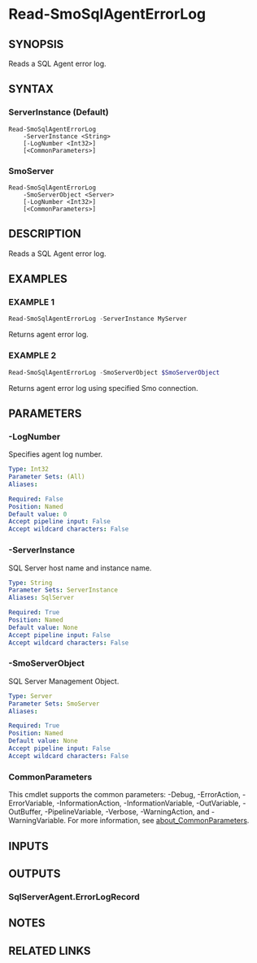 ﻿---
external help file: SQLServerAgentTools-help.xml
Module Name: SQLServerAgentTools
online version:
schema: 2.0.0
---

# Read-SmoSqlAgentErrorLog

## SYNOPSIS
Reads a SQL Agent error log.

## SYNTAX

### ServerInstance (Default)
```
Read-SmoSqlAgentErrorLog
	-ServerInstance <String>
	[-LogNumber <Int32>]
	[<CommonParameters>]
```

### SmoServer
```
Read-SmoSqlAgentErrorLog
	-SmoServerObject <Server>
	[-LogNumber <Int32>]
	[<CommonParameters>]
```

## DESCRIPTION
Reads a SQL Agent error log.

## EXAMPLES

### EXAMPLE 1
```powershell
Read-SmoSqlAgentErrorLog -ServerInstance MyServer
```

Returns agent error log.

### EXAMPLE 2
```powershell
Read-SmoSqlAgentErrorLog -SmoServerObject $SmoServerObject
```

Returns agent error log using specified Smo connection.

## PARAMETERS

### -LogNumber
Specifies agent log number.

```yaml
Type: Int32
Parameter Sets: (All)
Aliases:

Required: False
Position: Named
Default value: 0
Accept pipeline input: False
Accept wildcard characters: False
```

### -ServerInstance
SQL Server host name and instance name.

```yaml
Type: String
Parameter Sets: ServerInstance
Aliases: SqlServer

Required: True
Position: Named
Default value: None
Accept pipeline input: False
Accept wildcard characters: False
```

### -SmoServerObject
SQL Server Management Object.

```yaml
Type: Server
Parameter Sets: SmoServer
Aliases:

Required: True
Position: Named
Default value: None
Accept pipeline input: False
Accept wildcard characters: False
```

### CommonParameters
This cmdlet supports the common parameters: -Debug, -ErrorAction, -ErrorVariable, -InformationAction, -InformationVariable, -OutVariable, -OutBuffer, -PipelineVariable, -Verbose, -WarningAction, and -WarningVariable. For more information, see [about_CommonParameters](http://go.microsoft.com/fwlink/?LinkID=113216).

## INPUTS

## OUTPUTS

### SqlServerAgent.ErrorLogRecord

## NOTES

## RELATED LINKS
